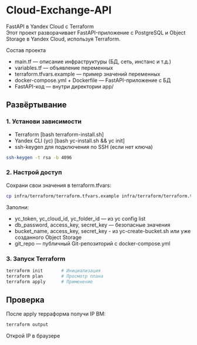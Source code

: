 # Cloud-Exchange-API


FastAPI в Yandex Cloud с Terraform    
Этот проект разворачивает FastAPI-приложение с PostgreSQL и Object Storage в Yandex Cloud, используя Terraform.

Состав проекта
* main.tf — описание инфраструктуры (БД, сеть, инстанс и т.д.)
* variables.tf — объявление переменных
* terraform.tfvars.example — пример значений переменных
* docker-compose.yml + Dockerfile — FastAPI-приложение с БД
* FastAPI-код — внутри директории app/

## Развёртывание
### 1. Установи зависимости
* Terraform [bash terraform-install.sh]
* Yandex CLI (yc) [bash yc-install.sh && yc init]
* ssh-keygen для подключения по SSH (если нет ключа)

```bash
ssh-keygen -t rsa -b 4096
```

### 2. Настрой доступ
Сохрани свои значения в terraform.tfvars:

```bash
cp infra/terraform/terraform.tfvars.example infra/terraform/terraform.tfvars
```
Заполни:
* yc_token, yc_cloud_id, yc_folder_id — из yc config list
* db_password, access_key, secret_key — безопасные значения
* bucket_name, access_key, secret_key - из yc-create-bucket.sh или уже созданного Object Storage
* git_repo — публичный Git-репозиторий с docker-compose.yml

### 3. Запуск Terraform
```bash
terraform init       # Инициализация
terraform plan       # Просмотр плана
terraform apply      # Применение
```

## Проверка
После apply терраформа получи IP ВМ:
```bash
terraform output
```
Открой IP в браузере